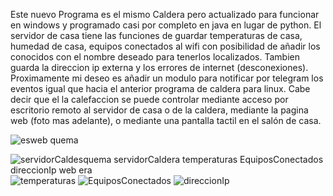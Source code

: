 Este nuevo Programa es el mismo Caldera pero actualizado para funcionar en windows y programado casi por completo en java en lugar de python. El servidor de casa tiene las funciones de guardar temperaturas de casa, humedad de casa, equipos conectados al wifi con posibilidad 
de añadir los conocidos con el nombre deseado para tenerlos localizados. Tambien guarda la direccion ip externa y los errores de internet (desconexiones). Proximamente mi deseo es añadir un modulo para notificar por telegram los eventos igual que hacia el anterior programa
de caldera para linux. Cabe decir que el la calefaccion se puede controlar mediante acceso por escritorio remoto al servidor de casa o de la caldera, mediante la pagina web (foto mas adelante), o mediante una pantalla tactil en el salón de casa.

![es![web](https://github.com/user-attachments/assets/f4ad0bfd-f5e3-4969-8005-1f90de4cbc07)
quema](https://github.com/user-attachments/assets/38f9335e-1140-4637-822f-8f33dbc9fdff)

![servidorCald![esquema](https://github.com/user-attachments/assets/cc89afcf-77ff-4348-933d-45063ccf0551)
![servidorCaldera](https://github.com/user-attachments/assets/a3a3c0c8-0140-4e63-9da0-77431eaadd43)
![temperaturas](https://github.com/user-attachments/assets/74aa6f33-260c-4c48-9797-2fa44cefc29e)
![EquiposConectados](https://github.com/user-attachments/assets/378f3b23-8d7e-4a82-b2e7-51ebb60999b5)
![direccionIp](https://github.com/user-attachments/assets/e02c8fe8-2d75-4a48-8300-9727eccec3dd)
![web](https://github.com/user-attachments/assets/b0974ed9-bd62-46d9-80e3-6543249c7439)
era](https://github.com/user-attachments/assets/005829ba-a154-4f07-8b26-f2844b500b35)
![temperaturas](https://github.com/user-attachments/assets/6b180bd7-1b81-4dd3-822c-87b7a51c1e73)
![EquiposConectados](https://github.com/user-attachments/assets/2f2f64d0-5edb-439d-ad75-8394767e9b4b)
![direccionIp](https://github.com/user-attachments/assets/781a40d6-ed69-4265-bef8-b2ee45331518)
